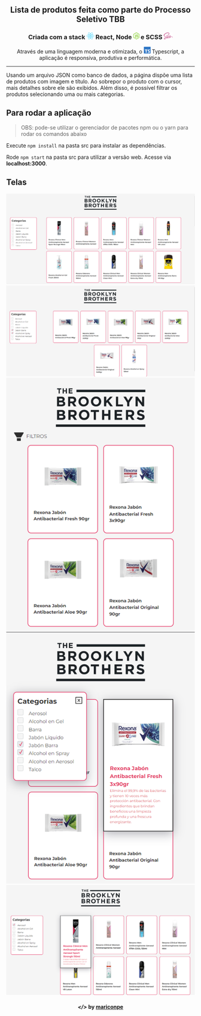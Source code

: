 <h1 align="left">
    <img alt="" title="" src="imgs/logo.png" height="96">
</h1>

<h2 align="center"> Lista de produtos feita como parte do Processo Seletivo TBB</h2>

<h3 align="center"> Criada com a stack <img src="imgs/react.png" alt="react" height="18"> React, Node <img src="imgs/node.png" alt="node" height="18"> e SCSS <img src="imgs/sass.png" alt="sass" height="18"></h3>

<p align="center"> Através de uma linguagem moderna e otimizada, o <img src="imgs/ts.png" height="18" alt="typescript"> Typescript, a aplicação é responsiva, produtiva e performática. </p>

---
Usando um arquivo JSON como banco de dados, a página dispõe uma lista de produtos com imagem e título. Ao sobrepor o produto com o cursor, mais detalhes sobre ele são exibidos. Além disso, é possível filtrar os produtos selecionando uma ou mais categorias.
## Para rodar a aplicação

> OBS: pode-se utilizar o gerenciador de pacotes npm ou o yarn para rodar os comandos abaixo

Execute ```npm install``` na pasta src para instalar as dependências.

Rode ```npm start``` na pasta src para utilizar a versão web. Acesse via **localhost:3000**.
## Telas

<p align="center">
    <img alt="" title="" src="imgs/tela_1.png">
    <img alt="" title="" src="imgs/tela_2.png">
    <img alt="" title="" src="imgs/tela_3.png">
    <img alt="" title="" src="imgs/tela_4.png">
    <img alt="" title="" src="imgs/tela_5.png">
</p>

<h4 align="center"> <em>&lt;/&gt;</em> by <a href="https://github.com/mariconpe" target="_blank">mariconpe</a> </h4>